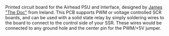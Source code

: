Printed circuit board for the Airhead PSU and Interface, designed by [James "The Doc"](https://www.youtube.com/@TheDocChannel) from Ireland. This PCB supports PWM or voltage controlled SCR boards, and can be used with a solid state relay by simply soldering wires to the board to connect to the control side of your SSR. These wires would be connected to any ground hole and the center pin for the PWM/+5V jumper.
